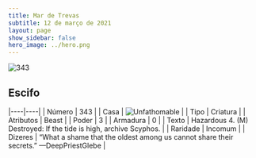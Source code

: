 ```yaml
---
title: Mar de Trevas
subtitle: 12 de março de 2021
layout: page
show_sidebar: false
hero_image: ../hero.png
---
```


![343](https://cdn.keyforgegame.com/media/card_front/pt/496_343_QG8Q57JX5GCQ_pt.png)

## Escifo

|----|----|
| Número | 343 |
| Casa | ![Unfathomable](https://archonarcana.com/images/thumb/1/10/Unfathomable.png/22px-Unfathomable.png "Abissais") |
| Tipo | Criatura |
| Atributos | Beast |
| Poder | 3 |
| Armadura | 0 |
| Texto | Hazardous 4.  (M) Destroyed: If the tide is high, archive Scyphos. |
| Raridade | Incomum |
| Dizeres | “What a shame that the oldest among us cannot share their secrets.” —Deep<nonbreak>Priest<nonbreak>Glebe |
